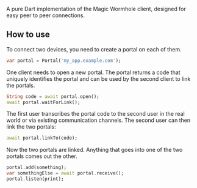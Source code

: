 A pure Dart implementation of the Magic Wormhole client, designed for easy peer to peer connections.

## How to use

To connect two devices, you need to create a portal on each of them.

```dart
var portal = Portal('my_app.example.com');
```

One client needs to open a new portal.
The portal returns a code that uniquely identifies the portal and can be used by the second client to link the portals.

```dart
String code = await portal.open();
await portal.waitForLink();
```

The first user transcribes the portal code to the second user in the real world or via existing communication channels.
The second user can then link the two portals:

```dart
await portal.linkTo(code);
```

Now the two portals are linked.
Anything that goes into one of the two portals comes out the other.

```dart
portal.add(something);
var somethingElse = await portal.receive();
portal.listen(print);
```
